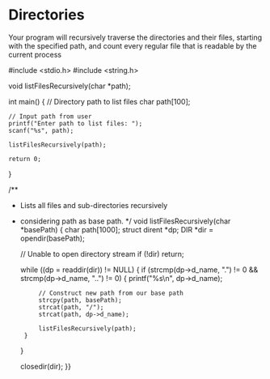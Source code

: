 # Directories
Your program will recursively traverse the directories and their files, starting with the specified path, and count every regular file that is readable by the current process

#include <stdio.h>
#include <string.h>

void listFilesRecursively(char *path);


int main()
{
    // Directory path to list files
    char path[100];

    // Input path from user
    printf("Enter path to list files: ");
    scanf("%s", path);

    listFilesRecursively(path);

    return 0;
}


/**
 * Lists all files and sub-directories recursively 
 * considering path as base path.
 */
void listFilesRecursively(char *basePath)
{
    char path[1000];
    struct dirent *dp;
    DIR *dir = opendir(basePath);

    // Unable to open directory stream
    if (!dir)
        return;

    while ((dp = readdir(dir)) != NULL)
    {
        if (strcmp(dp->d_name, ".") != 0 && strcmp(dp->d_name, "..") != 0)
        {
            printf("%s\n", dp->d_name);

            // Construct new path from our base path
            strcpy(path, basePath);
            strcat(path, "/");
            strcat(path, dp->d_name);

            listFilesRecursively(path);
        }
    }

    closedir(dir);
}}
